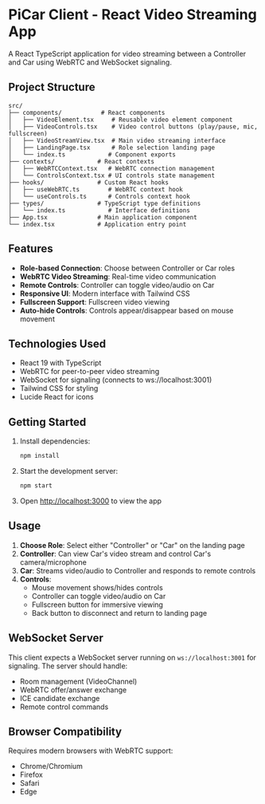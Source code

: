 # PiCar Client - React Video Streaming App

A React TypeScript application for video streaming between a Controller and Car using WebRTC and WebSocket signaling.

## Project Structure

```
src/
├── components/           # React components
│   ├── VideoElement.tsx     # Reusable video element component
│   ├── VideoControls.tsx    # Video control buttons (play/pause, mic, fullscreen)
│   ├── VideoStreamView.tsx  # Main video streaming interface
│   ├── LandingPage.tsx      # Role selection landing page
│   └── index.ts            # Component exports
├── contexts/            # React contexts
│   ├── WebRTCContext.tsx   # WebRTC connection management
│   └── ControlsContext.tsx # UI controls state management
├── hooks/               # Custom React hooks
│   ├── useWebRTC.ts        # WebRTC context hook
│   └── useControls.ts      # Controls context hook
├── types/               # TypeScript type definitions
│   └── index.ts            # Interface definitions
├── App.tsx              # Main application component
└── index.tsx            # Application entry point
```

## Features

- **Role-based Connection**: Choose between Controller or Car roles
- **WebRTC Video Streaming**: Real-time video communication
- **Remote Controls**: Controller can toggle video/audio on Car
- **Responsive UI**: Modern interface with Tailwind CSS
- **Fullscreen Support**: Fullscreen video viewing
- **Auto-hide Controls**: Controls appear/disappear based on mouse movement

## Technologies Used

- React 19 with TypeScript
- WebRTC for peer-to-peer video streaming
- WebSocket for signaling (connects to ws://localhost:3001)
- Tailwind CSS for styling
- Lucide React for icons

## Getting Started

1. Install dependencies:
   ```bash
   npm install
   ```

2. Start the development server:
   ```bash
   npm start
   ```

3. Open [http://localhost:3000](http://localhost:3000) to view the app

## Usage

1. **Choose Role**: Select either "Controller" or "Car" on the landing page
2. **Controller**: Can view Car's video stream and control Car's camera/microphone
3. **Car**: Streams video/audio to Controller and responds to remote controls
4. **Controls**: 
   - Mouse movement shows/hides controls
   - Controller can toggle video/audio on Car
   - Fullscreen button for immersive viewing
   - Back button to disconnect and return to landing page

## WebSocket Server

This client expects a WebSocket server running on `ws://localhost:3001` for signaling. The server should handle:
- Room management (VideoChannel)
- WebRTC offer/answer exchange
- ICE candidate exchange
- Remote control commands

## Browser Compatibility

Requires modern browsers with WebRTC support:
- Chrome/Chromium
- Firefox
- Safari
- Edge